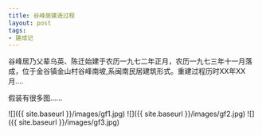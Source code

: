 ```yaml
---
title: 谷峰居建造过程
layout: post
tags:
- 建成记
---
```


谷峰居乃父辈乌英、陈迁始建于农历一九七二年正月，农历一九七三年十一月落成，位于金谷镇金山村谷峰南坡,系闽南民居建筑形式。重建过程历时XX年XX月....

假装有很多图......

![]({{ site.baseurl }}/images/gf1.jpg)
![]({{ site.baseurl }}/images/gf2.jpg)
![]({{ site.baseurl }}/images/gf3.jpg)
